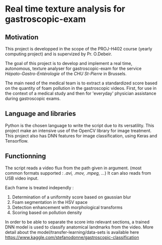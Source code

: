 # Real time texture analysis for gastroscopic-exam
## Motivation
This project is developped in the scope of the PROJ-H402 course (yearly computing project) and is supervized by Pr. O.Debeir.

The goal of this project is to develop and implement a real time, autonomous, texture analyser for gastroscopic-exam for the service *Hépato-Gastro-Entérologie* of the *CHU
St-Pierre* in Brussels.

The main need of the medical team is to extract a standardized score based on the quantity of foam pollution in the gastroscopic videos. First, for use 
in the context of a medical study and then for 'everyday' physician assistance during gastroscopic exams.
## Language and libraries
Python is the chosen language to write the script due to its versatility. This project make an intensive use of the OpenCV library for image treatment.
This project also has DNN features for image classification, using Keras and Tensorflow.

## Functionning
The script reads a video flux from the path given in argument. (most common formats supported : *.avi, .mov, .mpeg, ...*)
It can also reads from USB video input.

Each frame is treated independly : 

1. Determination of a uniformity score based on gaussian blur 
2. Foam segmentation in the HSV space
3. Detection enhancement with morphological transforms
4. Scoring based on pollution density

In order to be able to separate the score into relevant sections, a trained DNN model is used to classify anatomical landmarks from the video.
More detail about the model/transfer-learning/data-sets is available here https://www.kaggle.com/stefanodonne/gastroscopic-classification


